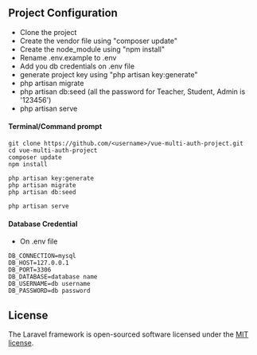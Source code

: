 ## Project Configuration
- Clone the project
- Create the vendor file using "composer update"
- Create the node_module using "npm install"
- Rename .env.example to .env 
- Add you db credentials on .env file
- generate project key using "php artisan key:generate"
- php artisan migrate
- php artisan db:seed (all the password for Teacher, Student, Admin is '123456')
- php artisan serve

#### Terminal/Command prompt
``` Terminal
git clone https://github.com/<username>/vue-multi-auth-project.git
cd vue-multi-auth-project
composer update
npm install

php artisan key:generate
php artisan migrate
php artisan db:seed

php artisan serve
```

#### Database Credential
- On .env file
```
DB_CONNECTION=mysql
DB_HOST=127.0.0.1
DB_PORT=3306
DB_DATABASE=database name
DB_USERNAME=db username
DB_PASSWORD=db password
```
## License

The Laravel framework is open-sourced software licensed under the [MIT license](https://opensource.org/licenses/MIT).
